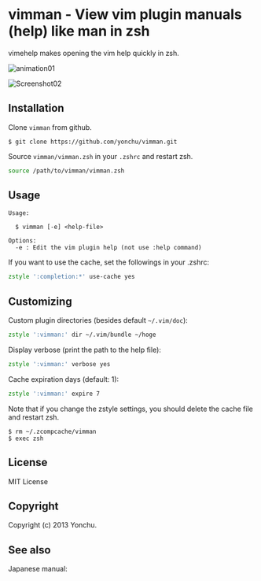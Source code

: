 vimman - View vim plugin manuals (help) like man in zsh
==========================

vimehelp makes opening the vim help quickly in zsh.

![animation01](https://raw.github.com/yonchu/vimman/master/img/animation01.gif)

![Screenshot02](https://raw.github.com/yonchu/vimman/master/img/screenshot02.png)


## Installation

Clone `vimman` from github.

```console
$ git clone https://github.com/yonchu/vimman.git
```

Source `vimman/vimman.zsh` in your `.zshrc` and restart zsh.

```zsh
source /path/to/vimman/vimman.zsh
```

## Usage

```
Usage:

  $ vimman [-e] <help-file>

Options:
  -e : Edit the vim plugin help (not use :help command)
```

If you want to use the cache, set the followings in your .zshrc:

```zsh
zstyle ':completion:*' use-cache yes
```

## Customizing

Custom plugin directories (besides default `~/.vim/doc`):

```zsh
zstyle ':vimman:' dir ~/.vim/bundle ~/hoge
```

Display verbose (print the path to the help file):

```zsh
zstyle ':vimman:' verbose yes
```

Cache expiration days (default: 1):

```zsh
zstyle ':vimman:' expire 7
```

Note that if you change the zstyle settings,
you should delete the cache file and restart zsh.

```console
$ rm ~/.zcompcache/vimman
$ exec zsh
```

## License

MIT License

## Copyright

Copyright (c) 2013 Yonchu.

## See also

Japanese manual:

